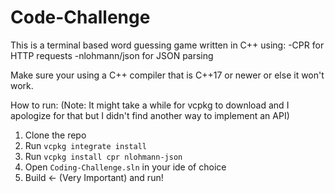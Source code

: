 # Code-Challenge
This is a terminal based word guessing game written in C++ using:
-CPR for HTTP requests
-nlohmann/json for JSON parsing

Make sure your using a C++ compiler that is C++17 or newer or else it won't work.

How to run:
(Note: It might take a while for vcpkg to download and I apologize for that but I didn't find another way to implement an API)
1. Clone the repo
2. Run `vcpkg integrate install`
3. Run `vcpkg install cpr nlohmann-json`
4. Open `Coding-Challenge.sln` in your ide of choice
5. Build <- (Very Important) and run!


